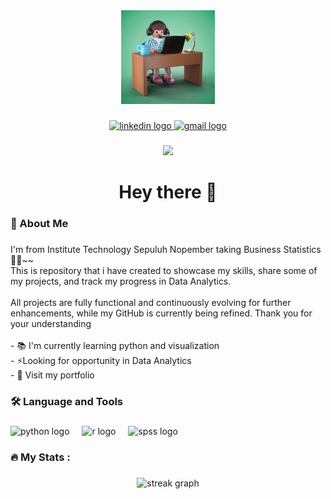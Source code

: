 <div align="center">
  <img height="150" src="https://github.com/FatimatuzzahroMutmainnah/images/blob/main/giphy%20(2).GIF?raw=true"  />
</div>

###

<div align="center">
  <a href="https://www.linkedin.com/in/fatimatuzzahro-mutmainnah-8297321a1/" target="_blank">
    <img src="https://img.shields.io/static/v1?message=LinkedIn&logo=linkedin&label=&color=0077B5&logoColor=white&labelColor=&style=for-the-badge" height="25" alt="linkedin logo"  />
  </a>
  <a href="mailto:fatimatuzzahromutma@gmail.com" target="_blank">
    <img src="https://img.shields.io/static/v1?message=Gmail&logo=gmail&label=&color=D14836&logoColor=white&labelColor=&style=for-the-badge" height="25" alt="gmail logo"  />
  </a>
</div>

###

<div align="center">
  <img src="https://visitor-badge.laobi.icu/badge?page_id=FatimatuzzahroMutmainnah.FatimatuzzahroMutmainnah&"  />
</div>

###

<h1 align="center">Hey there 👋</h1>

###

<h3 align="left">🧜  About Me</h3>

###

<p align="left">I'm from Institute Technology Sepuluh Nopember taking Business Statistics 🧚‍♀️~~<br>This is repository that i have created to showcase my skills, share some of my projects, and track my progress in Data Analytics.<br><br>All projects are fully functional and continuously evolving for further enhancements, while my GitHub is currently being refined. Thank you for your understanding<br><br>- 📚 I'm currently learning python and visualization<br>- ⚡Looking for opportunity in Data Analytics<br>- 🚀 Visit my portfolio</p>

###

<h3 align="left">🛠 Language and Tools</h3>

###

<div align="left">
  <img src="https://cdn.jsdelivr.net/gh/devicons/devicon/icons/python/python-original.svg" height="40" alt="python logo"  />
  <img width="12" />
  <img src="https://cdn.jsdelivr.net/gh/devicons/devicon/icons/r/r-original.svg" height="40" alt="r logo"  />
  <img width="12" />
  <img src="https://cdn.jsdelivr.net/gh/devicons/devicon/icons/spss/spss-original.svg" height="40" alt="spss logo"  />
</div>

###

<h3 align="left">🔥   My Stats :</h3>

###

<div align="center">
  <img src="https://streak-stats.demolab.com?user=FatimatuzzahroMutmainnah&locale=en&mode=daily&theme=dark&hide_border=false&border_radius=5&order=3" height="220" alt="streak graph"  />
</div>

###
